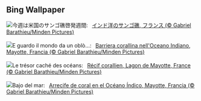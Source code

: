 ## Bing Wallpaper
![](https://www.bing.com/th?id=OHR.MayotteCoral_JA-JP2527980968_UHD.jpg&w=1000)今週は米国のサンゴ礁啓発週間:&nbsp;&ensp;[インド洋のサンゴ礁, フランス  (© Gabriel Barathieu/Minden Pictures)](https://www.bing.com/th?id=OHR.MayotteCoral_JA-JP2527980968_UHD.jpg)
<br><br/>
![](https://www.bing.com/th?id=OHR.MayotteCoral_IT-IT9928762998_UHD.jpg&w=1000)E guardo il mondo da un oblò...:&nbsp;&ensp;[Barriera corallina nell'Oceano Indiano, Mayotte, Francia (© Gabriel Barathieu/Minden Pictures)](https://www.bing.com/th?id=OHR.MayotteCoral_IT-IT9928762998_UHD.jpg)
<br><br/>
![](https://www.bing.com/th?id=OHR.MayotteCoral_FR-FR3285872398_UHD.jpg&w=1000)Le trésor caché des océans:&nbsp;&ensp;[Récif corallien, Lagon de Mayotte, France (© Gabriel Barathieu/Minden Pictures)](https://www.bing.com/th?id=OHR.MayotteCoral_FR-FR3285872398_UHD.jpg)
<br><br/>
![](https://www.bing.com/th?id=OHR.MayotteCoral_ES-ES7740312027_UHD.jpg&w=1000)Bajo del mar:&nbsp;&ensp;[Arrecife de coral en el Océano Índico, Mayotte, Francia (© Gabriel Barathieu/Minden Pictures)](https://www.bing.com/th?id=OHR.MayotteCoral_ES-ES7740312027_UHD.jpg)
<br><br/>
